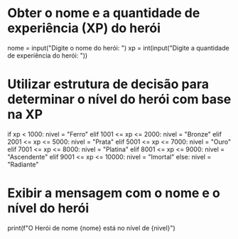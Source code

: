 # Obter o nome e a quantidade de experiência (XP) do herói
nome = input("Digite o nome do herói: ")
xp = int(input("Digite a quantidade de experiência do herói: "))

# Utilizar estrutura de decisão para determinar o nível do herói com base na XP
if xp < 1000:
    nivel = "Ferro"
elif 1001 <= xp <= 2000:
    nivel = "Bronze"
elif 2001 <= xp <= 5000:
    nivel = "Prata"
elif 5001 <= xp <= 7000:
    nivel = "Ouro"
elif 7001 <= xp <= 8000:
    nivel = "Platina"
elif 8001 <= xp <= 9000:
    nivel = "Ascendente"
elif 9001 <= xp <= 10000:
    nivel = "Imortal"
else:
    nivel = "Radiante"

# Exibir a mensagem com o nome e o nível do herói
print(f"O Herói de nome {nome} está no nível de {nivel}")

